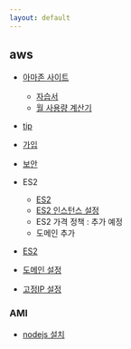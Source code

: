 ```yaml
---
layout: default
---
```


## aws 

- [아마존 사이트](https://aws.amazon.com/ko/)
    - [자습서](https://aws.amazon.com/ko/getting-started/tutorials/)
    - [월 사용량 계산기](http://calculator.s3.amazonaws.com/index.html?lng=ko_KR#/)
- [tip](tip.html)
- [가입](join.html)
- [보안](security.html)
- ES2
    - [ES2](es2.html)
    - [ES2 인스턴스 설정](ES2_instans_state.html)
    - ES2 가격 정책 : 추가 예정
    - 도메인 추가  
    
- [ES2](es2.html)
- [도메인 설정](domain.html)
- [고정IP 설정](Elasticip.html)

### AMI 
- [nodejs 설치](nodejs_install.html)
